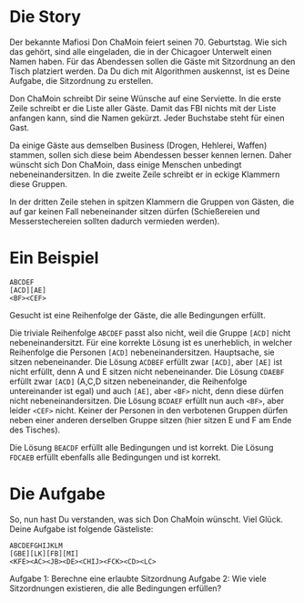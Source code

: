 ﻿# Die Story
Der bekannte Mafiosi Don ChaMoin feiert seinen 70. Geburtstag. Wie sich das gehört, sind alle eingeladen,
die in der Chicagoer Unterwelt einen Namen haben. Für das Abendessen sollen die Gäste mit Sitzordnung 
an den Tisch platziert werden. Da Du dich mit Algorithmen auskennst, ist es Deine Aufgabe, die Sitzordnung
zu erstellen. 

Don ChaMoin schreibt Dir seine Wünsche auf eine Serviette. In die erste Zeile schreibt er 
die Liste aller Gäste. Damit das FBI nichts mit der Liste anfangen kann, sind die Namen gekürzt. 
Jeder Buchstabe steht für einen Gast. 

Da einige Gäste aus demselben Business (Drogen, Hehlerei, Waffen) stammen, sollen sich diese beim 
Abendessen besser kennen lernen. Daher wünscht sich Don ChaMoin, dass einige Menschen unbedingt 
nebeneinandersitzen. In die zweite Zeile schreibt er in eckige Klammern diese Gruppen. 

In der dritten Zeile stehen in spitzen Klammern die Gruppen von Gästen, die auf gar keinen Fall 
nebeneinander sitzen dürfen (Schießereien und Messerstechereien sollten dadurch vermieden werden).

# Ein Beispiel

    ABCDEF
    [ACD][AE]
    <BF><CEF>

Gesucht ist eine Reihenfolge der Gäste, die alle Bedingungen erfüllt.

Die triviale Reihenfolge `ABCDEF` passt also nicht, weil die Gruppe `[ACD]` nicht nebeneinandersitzt. 
Für eine korrekte Lösung ist es unerheblich, in welcher Reihenfolge die Personen `[ACD]` nebeneinandersitzen.
Hauptsache, sie sitzen nebeneinander. 
Die Lösung `ACDBEF` erfüllt zwar `[ACD]`, aber `[AE]` ist nicht erfüllt, denn A und E sitzen nicht nebeneinander.
Die Lösung `CDAEBF` erfüllt zwar `[ACD]` (A,C,D sitzen nebeneinander, die Reihenfolge untereinander ist egal) 
und auch `[AE]`, aber `<BF>` nicht, denn diese dürfen nicht nebeneinandersitzen.
Die Lösung `BCDAEF` erfüllt nun auch `<BF>`, aber leider `<CEF>` nicht. Keiner der Personen in den verbotenen Gruppen
dürfen neben einer anderen derselben Gruppe sitzen (hier sitzen E und F am Ende des Tisches).

Die Lösung `BEACDF` erfüllt alle Bedingungen und ist korrekt. 
Die Lösung `FDCAEB` erfüllt ebenfalls alle Bedingungen und ist korrekt. 

# Die Aufgabe
So, nun hast Du verstanden, was sich Don ChaMoin wünscht. Viel Glück. Deine Aufgabe ist folgende Gästeliste:

    ABCDEFGHIJKLM
    [GBE][LK][FB][MI]
    <KFE><AC><JB><DE><CHIJ><FCK><CD><LC>

Aufgabe 1: Berechne eine erlaubte Sitzordnung
Aufgabe 2: Wie viele Sitzordnungen existieren, die alle Bedingungen erfüllen?
